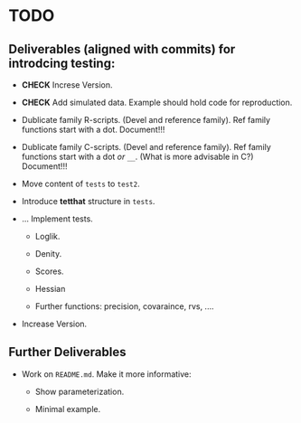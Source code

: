 TODO
====

## Deliverables (aligned with commits) for introdcing testing:

* **CHECK** Increse Version.

* **CHECK** Add simulated data. Example should hold code for reproduction.

* Dublicate family R-scripts. (Devel and reference family).
    Ref family functions start with a dot.
    Document!!!

* Dublicate family C-scripts. (Devel and reference family).
    Ref family functions start with a dot _or_ `__`.
    (What is more advisable in C?)
    Document!!!

* Move content of `tests` to `test2`.

* Introduce **tetthat** structure in `tests`.

* ... Implement tests.

	- Loglik.

	- Denity.

	- Scores.

	- Hessian

	- Further functions: precision, covaraince, rvs, ....

* Increase Version.

## Further Deliverables 

* Work on `README.md`. Make it more informative:

	- Show parameterization.

	- Minimal example.

